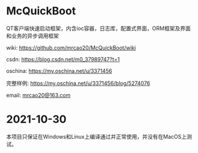 # McQuickBoot
QT客户端快速启动框架，内含ioc容器，日志库，配置式界面，ORM框架及界面和业务的异步调用框架

wiki: https://github.com/mrcao20/McQuickBoot/wiki

csdn: https://blog.csdn.net/m0_37989747?t=1

oschina: https://my.oschina.net/u/3371456

完整样例: https://my.oschina.net/u/3371456/blog/5274076

email: mrcao20@163.com

# 2021-10-30
本项目只保证在Windows和Linux上编译通过并正常使用，并没有在MacOS上测试。
